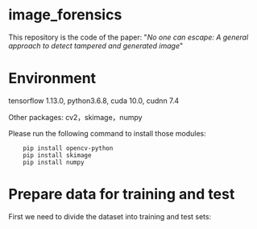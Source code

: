 # image_forensics
This repository is the code of the paper:  "*No one can escape: A general approach to detect tampered and generated image*"
# Environment
tensorflow 1.13.0, python3.6.8, cuda 10.0, cudnn 7.4

Other packages: cv2，skimage，numpy

Please run the following command to install those modules:
```
    pip install opencv-python
    pip install skimage
    pip install numpy
```
# Prepare data for training and test
First we need to divide the dataset into training and test sets:


